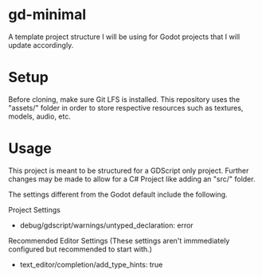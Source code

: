 # gd-minimal

A template project structure I will be using for Godot projects that I will update accordingly.

# Setup

Before cloning, make sure Git LFS is installed.
This repository uses the "assets/" folder in order to store respective resources such as textures, models, audio, etc.

# Usage

This project is meant to be structured for a GDScript only project. Further changes may be made to allow for a C# Project like adding an "src/" folder.

The settings different from the Godot default include the following.

Project Settings

-   debug/gdscript/warnings/untyped_declaration: error

Recommended Editor Settings (These settings aren't immmediately configured but recommended to start with.)

-   text_editor/completion/add_type_hints: true
